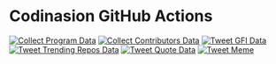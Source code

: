 # Codinasion GitHub Actions

[![Collect Program Data](https://github.com/codinasion/codinasion/actions/workflows/collect-program-data.yml/badge.svg)](https://github.com/codinasion/codinasion/actions/workflows/collect-program-data.yml) [![Collect Contributors Data](https://github.com/codinasion/codinasion/actions/workflows/collect-contributors-data.yml/badge.svg)](https://github.com/codinasion/codinasion/actions/workflows/collect-contributors-data.yml) [![Tweet GFI Data](https://github.com/codinasion/codinasion/actions/workflows/tweet-gfi-data.yml/badge.svg)](https://github.com/codinasion/codinasion/actions/workflows/tweet-gfi-data.yml) [![Tweet Trending Repos Data](https://github.com/codinasion/codinasion/actions/workflows/tweet-trending-repos-data.yml/badge.svg)](https://github.com/codinasion/codinasion/actions/workflows/tweet-trending-repos-data.yml) [![Tweet Quote Data](https://github.com/codinasion/codinasion/actions/workflows/tweet-quote-data.yml/badge.svg)](https://github.com/codinasion/codinasion/actions/workflows/tweet-quote-data.yml) [![Tweet Meme](https://github.com/codinasion/codinasion/actions/workflows/tweet-meme.yml/badge.svg)](https://github.com/codinasion/codinasion/actions/workflows/tweet-meme.yml)
